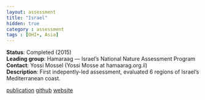 ```yaml
---
layout: assessment
title: "Israel"
hidden: true
category : assessment
tags : [OHI+, Asia]
---
```


**Status**: Completed (2015)  
**Leading group**: Hamaraag — Israel’s National Nature Assessment Program  
**Contact**: Yossi Mossel (Yossi Mosse at hamaarag.org.il)  
**Description**: First indepently-led assessment, evaluated 6 regions of Israel’s Mediterranean coast.

[publication](/resources/publications#israel)
<a href="https://github.com/OHI-Science/ohi-israel" target="_blank">github</a>
<a href="http://www.hamaarag.org.il/ocean-health-index" target="_blank">website</a>


